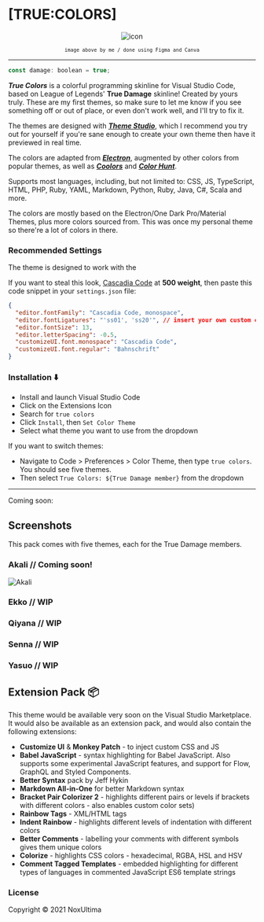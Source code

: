 # [TRUE:COLORS]

<div align=center>

![icon](https://github.com/nxltm/true-colors/blob/main/icon.jpg?raw=true)

<small>`image above by me / done using Figma and Canva`</small>

</div>

---

```js
const damage: boolean = true;
```

**_True Colors_** is a colorful programming skinline for Visual Studio Code, based on League of Legends' **True Damage** skinline! Created by yours truly. These are my first themes, so make sure to let me know if you see something off or out of place, or even don't work well, and I'll try to fix it.

The themes are designed with [**_Theme Studio_**](https://themes.vscode.one/), which I recommend you try out for yourself if you're sane enough to create your own theme then have it previewed in real time.

The colors are adapted from [**_Electron_**](https://github.com/kcmr/electron-theme-vscode), augmented by other colors from popular themes, as well as [**_Coolors_**](coolors.co) and [**_Color Hunt_**](colorhunt.com).

Supports most languages, including, but not limited to: CSS, JS, TypeScript, HTML, PHP, Ruby, YAML, Markdown, Python, Ruby, Java, C#, Scala and more.

The colors are mostly based on the Electron/One Dark Pro/Material Themes, plus more colors sourced from. This was once my personal theme so there're a lot of colors in there.

### Recommended Settings

The theme is designed to work with the

If you want to steal this look, [Cascadia Code](https://github.com/microsoft/cascadia-code) at **500 weight**, then paste this code snippet in your `settings.json` file:

```json
{
  "editor.fontFamily": "Cascadia Code, monospace",
  "editor.fontLigatures": "'ss01', 'ss20'", // insert your own custom configuration here
  "editor.fontSize": 13,
  "editor.letterSpacing": -0.5,
  "customizeUI.font.monospace": "Cascadia Code",
  "customizeUI.font.regular": "Bahnschrift"
}
```

### Installation ⬇️

- Install and launch Visual Studio Code
- Click on the Extensions Icon
- Search for `true colors`
- Click `Install`, then `Set Color Theme`
- Select what theme you want to use from the dropdown

If you want to switch themes:

- Navigate to Code > Preferences > Color Theme, then type `true colors`. You should see five themes.
- Then select `True Colors: ${True Damage member}` from the dropdown

---

Coming soon:

## Screenshots

This pack comes with five themes, each for the True Damage members.

### Akali // Coming soon!

![Akali]()

### Ekko // WIP

### Qiyana // WIP

### Senna // WIP

### Yasuo // WIP

## Extension Pack 📦

This theme would be available very soon on the Visual Studio Marketplace. It would also be available as an extension pack, and would also contain the following extensions:

- **Customize UI** & **Monkey Patch** - to inject custom CSS and JS
- **Babel JavaScript** - syntax highlighting for Babel JavaScript. Also supports some experimental JavaScript features, and support for Flow, GraphQL and Styled Components.
- **Better Syntax** pack by Jeff Hykin
- **Markdown All-in-One** for better Markdown syntax
- **Bracket Pair Colorizer 2** - highlights different pairs or levels if brackets with different colors - also enables custom color sets)
- **Rainbow Tags** - XML/HTML tags
- **Indent Rainbow** - highlights different levels of indentation with different colors
- **Better Comments** - labelling your comments with different symbols gives them unique colors
- **Colorize** - highlights CSS colors - hexadecimal, RGBA, HSL and HSV
- **Comment Tagged Templates** - embedded highlighting for different types of languages in commented JavaScript ES6 template strings

### License

Copyright &copy; 2021 NoxUltima
